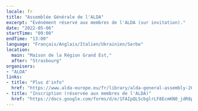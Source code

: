 ```yaml
---
locale: fr
title: "Assemblée Générale de l'ALDA"
excerpt: "Evénément réservé aux membres de l'ALDA (sur invitation)."
date: "2022-05-06"
startTime: "09:00"
endTime: "13:00"
language: "Français/Anglais/Italien/Ukrainien/Serbe"
location:
  main: "Maison de la Région Grand Est,"
  after: "Strasbourg"
organisers:
- "ALDA"
links:
- title: "Plus d'info"
  href: "https://www.alda-europe.eu/fr/library/alda-general-assembly-2022/"
- title: "Inscription (réservée aux membres de l'ALDA)"
  href: "https://docs.google.com/forms/d/e/1FAIpQLScbglrLF8EcmKN0_jdR8psDRaTwDeeD9xWMjUKtw2MUn3szIg/viewform"
---
```


